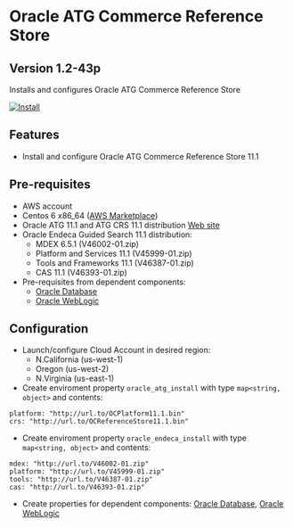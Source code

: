 Oracle ATG Commerce Reference Store
=====

Version 1.2-43p
-------------

Installs and configures Oracle ATG Commerce Reference Store

[![Install](https://raw.github.com/qubell-bazaar/component-skeleton/master/img/install.png)](https://express.tonomi.com/applications/upload?metadataUrl=https://raw.github.com/qubell-bazaar/component-oracle-atg/1.2-43p/meta.yml)

Features
--------

 - Install and configure Oracle ATG Commerce Reference Store 11.1

Pre-requisites
--------------

 - AWS account
 - Centos 6 x86_64 ([AWS Marketplace](https://aws.amazon.com/marketplace/pp/B00A6KUVBW))
 - Oracle ATG 11.1 and ATG CRS 11.1 distribution [Web site](http://www.oracle.com/us/products/applications/atg/web-commerce/index.html)
 - Oracle Endeca Guided Search 11.1 distribution:
   - MDEX 6.5.1 (V46002-01.zip)
   - Platform and Services 11.1 (V45999-01.zip)
   - Tools and Frameworks 11.1 (V46387-01.zip)
   - CAS 11.1 (V46393-01.zip)
 - Pre-requisites from dependent components:
   - [Oracle Database](https://github.com/qubell-bazaar/component-oracle-db/)
   - [Oracle WebLogic](https://github.com/qubell-bazaar/component-oracle-weblogic/)

Configuration
-------------

 - Launch/configure Cloud Account in desired region:
   - N.California (us-west-1)
   - Oregon (us-west-2)
   - N.Virginia (us-east-1)
 - Create enviroment property `oracle_atg_install` with type `map<string, object>` and contents:
```
platform: "http://url.to/OCPlatform11.1.bin"
crs: "http://url.to/OCReferenceStore11.1.bin"
```
 - Create enviroment property `oracle_endeca_install` with type `map<string, object>` and contents:
```
mdex: "http://url.to/V46002-01.zip"
platform: "http://url.to/V45999-01.zip"
tools: "http://url.to/V46387-01.zip"
cas: "http://url.to/V46393-01.zip"
```
 - Create properties for dependent components: [Oracle Database](https://github.com/qubell-bazaar/component-oracle-db/), [Oracle WebLogic](https://github.com/qubell-bazaar/component-oracle-weblogic/)
